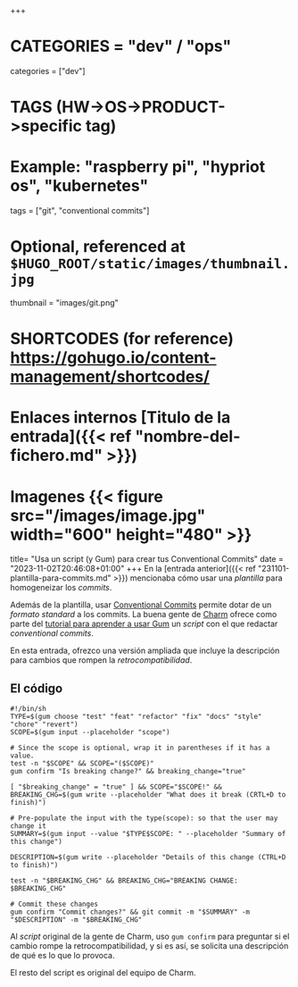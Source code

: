 +++
# CATEGORIES = "dev" / "ops"
categories = ["dev"]
# TAGS (HW->OS->PRODUCT->specific tag)
# Example: "raspberry pi", "hypriot os", "kubernetes"

tags = ["git", "conventional commits"]

# Optional, referenced at `$HUGO_ROOT/static/images/thumbnail.jpg`
thumbnail = "images/git.png"

# SHORTCODES (for reference) https://gohugo.io/content-management/shortcodes/
# Enlaces internos  [Titulo de la entrada]({{< ref "nombre-del-fichero.md" >}})
# Imagenes          {{< figure src="/images/image.jpg" width="600" height="480" >}}

title=  "Usa un script (y Gum) para crear tus Conventional Commits"
date = "2023-11-02T20:46:08+01:00"
+++
En la [entrada anterior]({{< ref "231101-plantilla-para-commits.md" >}}) mencionaba cómo usar una *plantilla* para homogeneizar los *commits*.

Además de la plantilla, usar [Conventional Commits](https://www.conventionalcommits.org/en/v1.0.0/) permite dotar de un *formato standard* a los commits. La buena gente de [Charm](https://charm.sh/) ofrece como parte del [tutorial para aprender a usar Gum](https://github.com/charmbracelet/gum) un *script* con el que redactar *conventional commits*.

En esta entrada, ofrezco una versión ampliada que incluye la descripción para cambios que rompen la *retrocompatibilidad*.
<!--more-->

## El código

```console
#!/bin/sh
TYPE=$(gum choose "test" "feat" "refactor" "fix" "docs" "style" "chore" "revert")
SCOPE=$(gum input --placeholder "scope")

# Since the scope is optional, wrap it in parentheses if it has a value.
test -n "$SCOPE" && SCOPE="($SCOPE)"
gum confirm "Is breaking change?" && breaking_change="true"

[ "$breaking_change" = "true" ] && SCOPE="$SCOPE!" && BREAKING_CHG=$(gum write --placeholder "What does it break (CRTL+D to finish)")

# Pre-populate the input with the type(scope): so that the user may change it
SUMMARY=$(gum input --value "$TYPE$SCOPE: " --placeholder "Summary of this change")

DESCRIPTION=$(gum write --placeholder "Details of this change (CTRL+D to finish)")

test -n "$BREAKING_CHG" && BREAKING_CHG="BREAKING CHANGE: $BREAKING_CHG"

# Commit these changes
gum confirm "Commit changes?" && git commit -m "$SUMMARY" -m "$DESCRIPTION" -m "$BREAKING_CHG"
```

Al *script* original de la gente de Charm, uso `gum confirm` para preguntar si el cambio rompe la retrocompatibilidad, y si es así, se solicita una descripción de qué es lo que lo provoca.

El resto del script es original del equipo de Charm.
